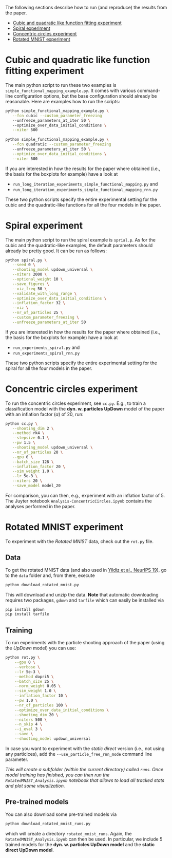 The following sections describe how to run (and reproduce) the results from the paper.

* [Cubic and quadratic like function fitting experiment](#cubic-and-quadratic-like-function-fitting-experiment)
* [Spiral experiment](#spiral-experiment)
* [Concentric circles experiment](#concentric-circles-experiment)
* [Rotated MNIST experiment](#rotated-mnist-experiment)

# Cubic and quadratic like function fitting experiment

The main python script to run these two examples is `simple_functional_mapping_example.py`. It comes with various command-line 
configuration options, but the base configuration should already be reasonable. Here are examples how to run the scripts:

```bash
python simple_functional_mapping_example.py \
   --fcn cubic --custom_parameter_freezing 
   --unfreeze_parameters_at_iter 50 \ 
   --optimize_over_data_initial_conditions \
   --niter 500
      
python simple_functional_mapping_example.py \
   --fcn quadratic --custom_parameter_freezing 
   --unfreeze_parameters_at_iter 50 \
   --optimize_over_data_initial_conditions \
   --niter 500
``` 

If you are interested in how the results for the paper where obtained (i.e., the basis for the boxplots for example) have a look
at

- `run_long_iteration_experiments_simple_functional_mapping.py` and
- `run_long_iteration_experiments_simple_functional_mapping_rnn.py`

These two python scripts specify the entire experimental setting for the cubic and the quadratic-like functions for 
all the four models in the paper.

# Spiral experiment

The main python script to run the spiral example is `sprial.p`. As for the cubic and the quadratic-like
examples, the default parameters should already be pretty good. It can be run as follows:

```bash
python spiral.py \
   --seed 0 \
   --shooting_model updown_universal \
   --niters 2000 \
   --optional_weight 10 \
   --save_figures \
   --viz_freq 50 \
   --validate_with_long_range \
   --optimize_over_data_initial_conditions \
   --inflation_factor 32 \
   --viz \
   --nr_of_particles 25 \
   --custom_parameter_freezing \
   --unfreeze_parameters_at_iter 50
```

If you are interested in how the results for the paper where obtained (i.e., the basis for the boxplots for example) have a look
at

- `run_experiments_spiral.py` and
- `run_experiments_spiral_rnn.py`
 
These two python scripts specify the entire experimental setting for the spiral for all the four models in the paper.


# Concentric circles experiment

To run the concentric circles experiment, see `cc.py`. E.g., to train a classification model with the **dyn. w. particles UpDown** model of the paper with an inflation factor ($\alpha$) of 20, run:

```bash
python cc.py \
   --shooting_dim 2 \
   --method rk4 \
   --stepsize 0.1 \
   --pw 1.5 \
   --shooting_model updown_universal \
   --nr_of_particles 20 \
   --gpu 0 \
   --batch_size 128 \
   --inflation_factor 20 \
   --sim_weight 1.0 \
   --lr 5e-3 \
   --niters 20 \
   --save_model model_20
```
For comparison, you can then, e.g., experiment with an inflation factor of 5. The Juyter notebook `Analysis-ConcentricCircles.ipynb` contains the analyses performed in the paper.

# Rotated MNIST experiment

To experiment with the *Rotated MNIST* data, check out the `rot.py` file.

## Data

To get the rotated MNIST data (and also used in [Yildiz et al., NeurIPS 19](https://papers.nips.cc/paper/2019/hash/99a401435dcb65c4008d3ad22c8cdad0-Abstract.html)), go to the `data` folder and, from there, execute 

```bash
python download_rotated_mnist.py
```

This will download and unzip the data. **Note** that automatic downloading requires two packages, `gdown` and `tarfile` which can easily be installed via

```bash
pip install gdown
pip install tarfile
```

## Training

To run experiments with the particle shooting approach of the paper (using the *UpDown* model) you can use:

```bash
python rot.py \
    --gpu 0 \
    --verbose \
    --lr 5e-3 \
    --method dopri5 \
    --batch_size 25 \
    --norm_weight 0.05 \
    --sim_weight 1.0 \
    --inflation_factor 10 \
    --pw 1.0 \
    --nr_of_particles 100 \
    --optimize_over_data_initial_conditions \
    --shooting_dim 20 \
    --niters 500 \
    --n_skip 4 \
    --i_eval 3 \
    --save \
    --shooting_model updown_universal
```

In case you want to experiment with the *static direct* version (i.e., not using any particlces), add the `--use_particle_free_rnn_mode` command line parameter.

*This will create a subfolder (within the current directory) called `runs`. Once model training has finished, you can then run the `RotatedMNIST_Analysis.ipynb` notebook that allows to load all tracked stats and plot some visualization.*

## Pre-trained models

You can also download some pre-trained models via 

```bash
python download_rotated_mnist_runs.py
```

which will create a directory `rotated_mnist_runs`. Again, the `RotatedMNIST_Analysis.ipynb` can then be used. In particular, we include 5 trained models for the **dyn. w. particles UpDown model** and the **static direct UpDown model**. 
